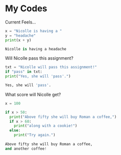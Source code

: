 # My Codes 

Current Feels...

```python
x = "Nicolle is having a "
y = "headache"
print(x + y)

Nicolle is having a headache

```
Will Nicolle pass this assignment?

```python
txt = "Nicolle will pass this assignment!"
if "pass" in txt:
print("Yes, she will 'pass'.")

Yes, she will 'pass'.

```
What score will Nicolle get?

```python
x = 100 

if x > 50:
  print("Above fifty she will buy Roman a coffee,")
  if x > 60:
    print("along with a cookie!")
  else:
    print("Try again.")
    
Above fifty she will buy Roman a coffee,
and another coffee!


